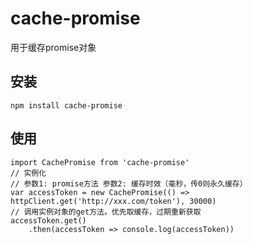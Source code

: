 # cache-promise
用于缓存promise对象

## 安装
```
npm install cache-promise
```
## 使用
```
import CachePromise from 'cache-promise'
// 实例化
// 参数1: promise方法 参数2: 缓存时效（毫秒，传0则永久缓存）
var accessToken = new CachePromise(() => httpClient.get('http://xxx.com/token'), 30000)
// 调用实例对象的get方法。优先取缓存，过期重新获取
accessToken.get()
    .then(accessToken => console.log(accessToken))
```
